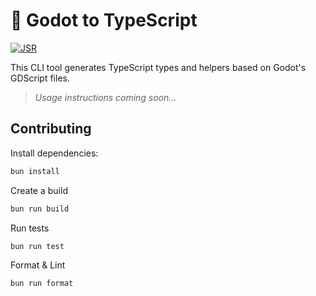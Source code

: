# 🤖 Godot to TypeScript


[![JSR](https://jsr.io/badges/@gd-tools/godot2ts)](https://jsr.io/@gd-tools/godot2ts)


This CLI tool generates TypeScript types and helpers based on Godot's GDScript files.

> *Usage instructions coming soon...*

## Contributing

Install dependencies:

```sh
bun install
```

Create a build

```sh
bun run build
```

Run tests

```sh
bun run test
```

Format & Lint

```sh
bun run format
```